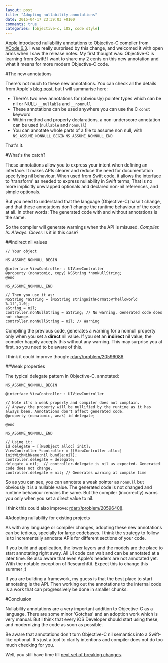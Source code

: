 ```yaml
---
layout: post
title: "Adopting nullability annotations"
date: 2015-04-17 23:39:03 +0100
comments: true
categories: [objective-c, iOS, code style]
---
```


Apple introduced nullability annotations to Objective-C compiler from [XCode 6.3](https://developer.apple.com/swift/blog/?id=25). I was really surprised by this change, and welcomed it with open arms when I saw the release notes. My first thought was: Objective-C is learning from Swift! I want to share my 2 cents on this new annotation and what it means for more modern Objective-C code.

<!-- more -->

#The new annotations

There's not much to these new annotations. You can check all the details from Apple's [blog post](https://developer.apple.com/swift/blog/?id=25), but I will summarise here:

- There's two new annotations for (obviously) pointer types which can be nil or NULL: `__nullable` and `__nonnull`
- These annotations can be used anywhere you can use the C `const` keyword
- Within method and property declarations, a non-underscore annotation can be used (`nullable` and `nonnull`)
- You can annotate whole parts of a file to assume non null, with `NS_ASSUME_NONNULL_BEGIN` `NS_ASSUME_NONNULL_END`

That's it.

#What's the catch?

These annotations allow you to express your intent when defining an interface. It makes APIs clearer and reduce the need for documentation specifying nil behaviour. When used from Swift code, it allows the interface to 'transform' as needed to express nullability in Swift terms; That is no more implicitly unwrapped optionals and declared non-nil references, and simple optionals.

But you need to understand that the language (Objective-C) hasn't change, and that these annotations don't change the runtime behaviour of the code at all. In other words: The generated code with and without annotations is the same.

So the compiler will generate warnings when the API is misused. *Compiler. Is. Always. Clever.* Is it in this case?

##Indirect nil values

```objc
// Your object

NS_ASSUME_NONNULL_BEGIN

@interface ViewController : UIViewController
@property (nonatomic, copy) NSString *nonNullString;
@end

NS_ASSUME_NONNULL_END

// Then you use it as:
NSString *aString = [NSString stringWithFormat:@"helloworld %.1f",1.0];
aString = nil;
controller.nonNullString = aString; // No warning. Generated code does not change.
controller.nonNullString = nil; // Warning
```
Compiling the previous code, generates a warning for a nonnull property only when you set a **direct** nil value. If you set an **indirect** nil value, the compiler happily accepts this without any warning. This may surprise you at first, so you need to be aware of this.

I think it could improve though: [rdar://problem/20596086](http://openradar.appspot.com/20596086).

##Weak properties

The typical delegate pattern in Objective-C, annotated:

```objc
NS_ASSUME_NONNULL_BEGIN

@interface ViewController : UIViewController

// Note it's a weak property and compiler does not complain.
// Anyway the property will be nullified by the runtime as it has always been. Annotations don't affect generated code.
@property (nonatomic, weak) id delegate;

@end

NS_ASSUME_NONNULL_END

// Using it:
id delegate = [[NSObject alloc] init];
ViewController *controller = [[ViewController alloc] initWithNibName:nil bundle:nil];
controller.delegate = delegate;
delegate = nil;  // controller.delegate is nil as expected. Generated code does not change.
controller.delegate = nil; // Generates warning at compile time
```

So as you can see, you can annotate a weak pointer as `nonnull` but obviously it is a nullable value. The generated code is not changed and runtime behaviour remains the same. But the compiler (incorrectly) warns you only when you set a direct value to nil.

I think this could also improve: [rdar://problem/20596408](http://openradar.appspot.com/20596408).

#Adopting nullability for existing projects

As with any language or compiler changes, adopting these new annotations can be tedious, specially for large codebases. I think the strategy to follow is to incrementally annotate APIs for different sections of your code.

If you build and application, the lower layers and the models are the place to start annotating right away. All UI code can wait and can be annotated at a later time. Be also aware that even Apple's headers are not annotated yet. With the notable exception of ResearchKit. Expect this to change this summer ;)

If you are building a framework, my guess is that the best place to start annotating is the API. Then working out the annotations to the internal code is a work that can progressively be done in smaller chunks.

#Conclusion

Nullability annotations are a very important addition to Objective-C as a language. There are some minor 'Gotchas' and an adoption work which is very manual. But I think that every iOS Developer should start using these, and modernizing the code as soon as possible.

Be aware that annotations don't turn Objective-C nil semantics into a Swift-like optional. It's just a tool to clarify intentions and compiler does not do too much checking for you.

Well, you still have time till [next set of breaking changes](https://developer.apple.com/wwdc/).
